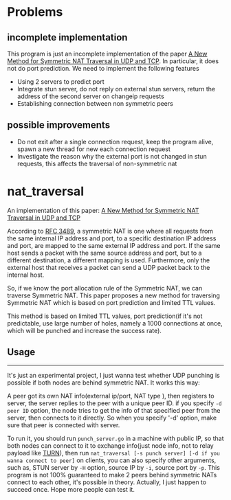 # Problems

## incomplete implementation
This program is just an incomplete implementation of the paper [A New Method for Symmetric NAT Traversal in UDP and TCP](http://www.goto.info.waseda.ac.jp/~wei/file/wei-apan-v10.pdf). In particular, it does not do port prediction. We need to implement the following features

- Using 2 servers to predict port
- Integrate stun server, do not reply on external stun servers, return the address of the second server on changeip requests
- Establishing connection between non symmetric peers

## possible improvements

- Do not exit after a single connection request, keep the program alive, spawn a new thread for new each connection request
- Investigate the reason why the external port is not changed in stun requests, this affects the traversal of non-symmetric nat

# nat_traversal
An implementation of this paper: [A New Method for Symmetric NAT Traversal in UDP and TCP](http://www.goto.info.waseda.ac.jp/~wei/file/wei-apan-v10.pdf)

According to [RFC 3489](http://tools.ietf.org/html/rfc3489), a symmetric NAT is one where all requests from the same internal IP address and port, to a specific destination IP address and port, are mapped to the same external IP address and
port. If the same host sends a packet with the same source address and port, but to a different destination, a different mapping is used. Furthermore, only the external host that receives a packet can send a UDP packet back to the internal host.

So, if we know the port allocation rule of the Symmetric NAT, we can traverse Symmetric NAT. This paper proposes a new method for traversing Symmetric NAT which is based on port prediction and limited TTL values.

This method is based on limited TTL values, port prediction(if it's not predictable, use large number of holes, namely a 1000 connections at once, which will be punched and increase the success rate).
## Usage
***
It's just an experimental project, I just wanna test whether UDP punching is possible if both nodes are behind symmetric NAT. It works this way:

A peer got its own NAT info(external ip/port, NAT type ), then registers to server, the server replies to the peer with a unique peer ID. if you specify `-d peer ID` option, the node tries to get the info of that specified peer from the server, then connects to it directly. So when you specify '-d' option, make sure that peer is connected with server.

To run it, you should run `punch_server.go` in a machine with public IP, so that both nodes can connect to it to exchange info(just node info, not to relay payload like [TURN](https://tools.ietf.org/html/rfc6062)), then run `nat_traversal [-s punch server] [-d if you wanna connect to peer]` on clients, you can also specify other arguments, such as, STUN server by `-H` option, source IP by `-i`, source port by `-p`.
This program is not 100% guaranteed to make 2 peers behind symmetric NATs connect
to each other, it's possible in theory. Actually, I just happen to succeed once. Hope more people can test it.
